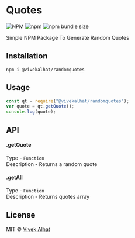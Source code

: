 # Quotes

![NPM](https://img.shields.io/npm/l/@vivekalhat/randomquotes)
![npm](https://img.shields.io/npm/v/@vivekalhat/randomquotes)
![npm bundle size](https://img.shields.io/bundlephobia/min/@vivekalhat/randomquotes)

Simple NPM Package To Generate Random Quotes

## Installation

<code>npm i @vivekalhat/randomquotes</code>

## Usage

```js
const qt = require("@vivekalhat/randomquotes");
var quote = qt.getQuote();
console.log(quote);
```

## API

#### .getQuote

Type - <code>Function</code>\
Description - Returns a random quote

#### .getAll

Type - <code>Function</code>\
Description - Returns quotes array

## License

MIT © [Vivek Alhat](https://vivekalhat.ml)
